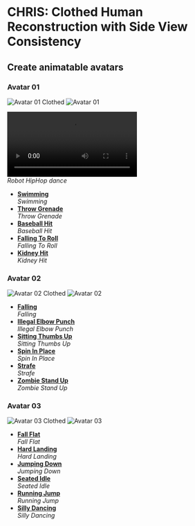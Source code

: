 # CHRIS: Clothed Human Reconstruction with Side View Consistency

## Create animatable avatars

### Avatar 01

![Avatar 01 Clothed](img/h1_cloth.png)
![Avatar 01](img/h1.png)

![**Robot HipHop dance**](https://github.com/AnderDong/AnonymousCHRIS/blob/main/video/H1_Baseball_Hit.mp4)  
  *Robot HipHop dance*
- [**Swimming**](video/H1_Swimming.mp4)  
  *Swimming*
- [**Throw Grenade**](video/H1_Throw_Grenade.mp4)  
  *Throw Grenade*
- [**Baseball Hit**](video/H1_Baseball_Hit.mp4)  
  *Baseball Hit*
- [**Falling To Roll**](video/H1_Falling_To_Roll.mp4)  
  *Falling To Roll*
- [**Kidney Hit**](video/H1_Kidney_Hit.mp4)  
  *Kidney Hit*

### Avatar 02

![Avatar 02 Clothed](img/h2_cloth.png)
![Avatar 02](img/h2.png)

- [**Falling**](video/H2_Falling.mp4)  
  *Falling*
- [**Illegal Elbow Punch**](video/H2_Illegal_Elbow_Punch.mp4)  
  *Illegal Elbow Punch*
- [**Sitting Thumbs Up**](video/H2_Sitting_Thumbs_Up.mp4)  
  *Sitting Thumbs Up*
- [**Spin In Place**](video/H2_Spin_In_Place.mp4)  
  *Spin In Place*
- [**Strafe**](video/H2_Strafe.mp4)  
  *Strafe*
- [**Zombie Stand Up**](video/H2_Zombie_Stand_Up.mp4)  
  *Zombie Stand Up*

### Avatar 03

![Avatar 03 Clothed](img/h3_cloth.png)
![Avatar 03](img/h3.png)

- [**Fall Flat**](video/H3_Fall_Flat.mp4)  
  *Fall Flat*
- [**Hard Landing**](video/H3_Hard_Landing.mp4)  
  *Hard Landing*
- [**Jumping Down**](video/H3_Jumping_Down.mp4)  
  *Jumping Down*
- [**Seated Idle**](video/H3_Seated_Idle.mp4)  
  *Seated Idle*
- [**Running Jump**](video/H3_Running_Jump.mp4)  
  *Running Jump*
- [**Silly Dancing**](video/H3_Silly_Dancing.mp4)  
  *Silly Dancing*
